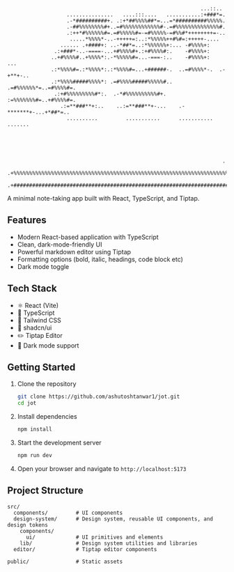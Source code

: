                                                                   ...::..
                       ...............   ....:::....   ...........:+###*=.
                       .-*##########+. .:+*##%%%%##*=...=*##########%%%%%.
                       .-##%%%%%%%%#+..=#%%%%%%%%%%%%#-.=#%%%%%%%%%%%%%%#.
                       .:++*#%%%%%%#=.=#%%%%%#=-=#%%%%%-=#%%#*++++++++=-..
                        .....*%%%%*-..-+++++=:..:*%%%%%++#%#=:+++++-....
                     ...... .+####+: ..-*##*=..:*%%%%%%+:... -#%%%%+:
                   .:+###*-..-====-...+#%%%%#+.:+#%%%%#:.    -#%%%%+:
                  ..+#%%%%#..+%%%%*:.-*%%%%%#=...-===-:..    -#%%%%+:    ...
                  .:*%%%%#=.:*%%%%*:.:*%%%%#=...+######-.  ..=#%%%%*-.  .-+**+-..
                  .:*%%%%#####%%%%*: .=#%%%%#####%%%%%#..  .=#%%%%%%*=..=#%%%%#=.
                   .:+#%%%%%%%%%#*:.  .-*#%%%%%%%%%%#+.    :=%%%%%%%#=..+#%%%%#=.
                     .:=**###**+:..    ..:=**###**+-...    .-*******+-...+*##*=..
                       ..........         ...........      ...........   .......





                                                                         .
          .+%%%%%%%%%%%%%%%%%%%%%%%%%%%%%%%%%%%%%%%%%%%%%%%%%%%%%%%%%%%%%%%%%%%%%%%%%%%%%*.
          .+#############################################################################+.

A minimal note-taking app built with React, TypeScript, and Tiptap.

## Features

- Modern React-based application with TypeScript
- Clean, dark-mode-friendly UI
- Powerful markdown editor using Tiptap
- Formatting options (bold, italic, headings, code block etc)
- Dark mode toggle

## Tech Stack

- ⚛️ React (Vite)
- 📘 TypeScript
- 🎨 Tailwind CSS
- 🧩 shadcn/ui
- ✏️ Tiptap Editor
- 🌙 Dark mode support

## Getting Started

1. Clone the repository

   ```bash
   git clone https://github.com/ashutoshtanwar1/jot.git
   cd jot
   ```

2. Install dependencies

   ```bash
   npm install
   ```

3. Start the development server

   ```bash
   npm run dev
   ```

4. Open your browser and navigate to `http://localhost:5173`

## Project Structure

```
src/
  components/         # UI components
  design-system/      # Design system, reusable UI components, and design tokens
    components/
      ui/             # UI primitives and elements
    lib/              # Design system utilities and libraries
  editor/             # Tiptap editor components

public/               # Static assets
```
